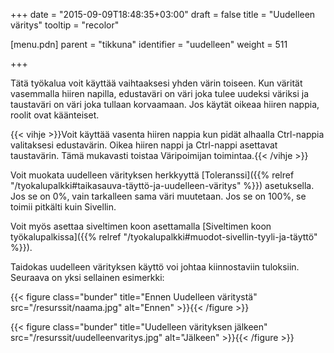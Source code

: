 +++
date = "2015-09-09T18:48:35+03:00"
draft = false
title = "Uudelleen väritys"
tooltip = "recolor"

[menu.pdn]
    parent = "tikkuna"
    identifier = "uudelleen"
    weight = 511

+++

Tätä työkalua voit käyttää vaihtaaksesi yhden värin toiseen. Kun värität vasemmalla hiiren napilla, edustaväri on väri joka tulee uudeksi
väriksi ja taustaväri on väri joka tullaan korvaamaan. Jos käytät oikeaa hiiren nappia, roolit ovat käänteiset.

{{< vihje >}}Voit käyttää vasenta hiiren nappia kun pidät alhaalla Ctrl-nappia valitaksesi edustavärin. Oikea hiiren nappi ja Ctrl-nappi asettavat taustavärin. Tämä mukavasti toistaa Väripoimijan toimintaa.{{< /vihje >}}

Voit muokata uudelleen värityksen herkkyyttä [Toleranssi]({{% relref "/tyokalupalkki#taikasauva-täyttö-ja-uudelleen-väritys" %}})
asetuksella. Jos se on 0%, vain tarkalleen sama väri muutetaan. Jos se on 100%, se toimii pitkälti kuin Sivellin.

Voit myös asettaa siveltimen koon asettamalla [Siveltimen koon työkalupalkissa]({{% relref "/tyokalupalkki#muodot-sivellin-tyyli-ja-täyttö" %}}).

Taidokas uudelleen värityksen käyttö voi johtaa kiinnostaviin tuloksiin. Seuraava on yksi sellainen esimerkki:

{{< figure class="bunder" title="Ennen Uudelleen väritystä" src="/resurssit/naama.jpg" alt="Ennen" >}}{{< /figure >}}

{{< figure class="bunder" title="Uudelleen värityksen jälkeen" src="/resurssit/uudelleenvaritys.jpg" alt="Jälkeen" >}}{{< /figure >}}
